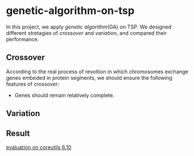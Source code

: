 # genetic-algorithm-on-tsp

In this project, we apply *genetic algorithm*(GA) on TSP. We designed different stretagies of *crossover* and *variation*, and compared their performance.

## Crossover

According to the real process of revoltion in which chromosomes exchange genes embeded in protein segments, we should ensure the following features of crossover:

- Genes should remain relatively complete.

## Variation

## Result

[evaluation on coreutils 6.10](https://joelyyoung.github.io/genetic-algorithm-on-tsp/coreutils_6.10.html)
